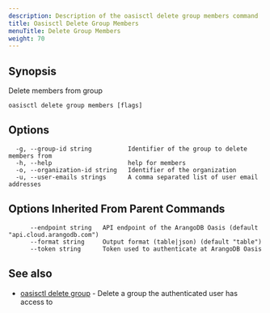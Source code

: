 ```yaml
---
description: Description of the oasisctl delete group members command
title: Oasisctl Delete Group Members
menuTitle: Delete Group Members
weight: 70
---
```

## Synopsis
Delete members from group

```
oasisctl delete group members [flags]
```

## Options
```
  -g, --group-id string          Identifier of the group to delete members from
  -h, --help                     help for members
  -o, --organization-id string   Identifier of the organization
  -u, --user-emails strings      A comma separated list of user email addresses
```

## Options Inherited From Parent Commands
```
      --endpoint string   API endpoint of the ArangoDB Oasis (default "api.cloud.arangodb.com")
      --format string     Output format (table|json) (default "table")
      --token string      Token used to authenticate at ArangoDB Oasis
```

## See also
* [oasisctl delete group](delete-group.md)	 - Delete a group the authenticated user has access to

